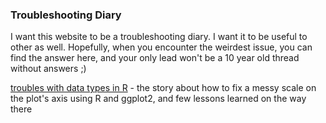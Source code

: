 ### Troubleshooting Diary

I want this website to be a troubleshooting diary. I want it to be useful to other as well. Hopefully, when you encounter the weirdest issue, you can find the answer here, and your only lead won't be a 10 year old thread without answers ;)

[troubles with data types in R](./firstissue/first.md) - the story about how to fix a messy scale on the plot's axis using R and ggplot2, and few lessons learned on the way there


